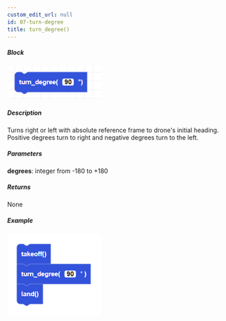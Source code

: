 ```yaml
---
custom_edit_url: null
id: 07-turn-degree
title: turn_degree()
---
```


##### Block

![turn degree image](turn_degree.PNG)

##### Description

Turns right or left with absolute reference frame to drone's initial heading. Positive degrees turn to right and negative degrees turn to the left.

##### Parameters
**degrees**: integer from -180 to +180

##### Returns

None

##### Example

![turn degree example](turn_degree_example.PNG)
